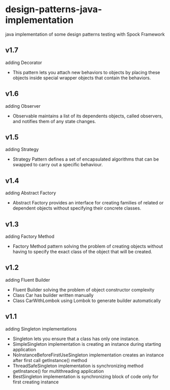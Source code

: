 # design-patterns-java-implementation

java implementation of some design patterns
testing with Spock Framework

## v1.7

adding Decorator
* This pattern lets you attach new behaviors to objects by placing these objects inside special wrapper objects that contain the behaviors.

## v1.6

adding Observer
* Observable maintains a list of its dependents objects, called observers, and notifies them of any state changes.

## v1.5

adding Strategy
* Strategy Pattern defines a set of encapsulated algorithms that can be swapped to carry out a specific behaviour.

## v1.4

adding Abstract Factory
* Abstract Factory provides an interface for creating families of related or dependent objects without specifying their concrete classes.

## v1.3

adding Factory Method
* Factory Method pattern solving the problem of creating objects without having to specify the exact class of the object that will be created.

## v1.2

adding Fluent Builder
* Fluent Builder solving the problem of object constructor complexity
* Class Car has builder written manually
* Class CarWithLombok using Lombok to generate builder automatically
 
## v1.1 

adding Singleton implementations
* Singleton lets you ensure that a class has only one instance.
* SimpleSingleton implementation is creating an instance during starting application
* NoInstanceBeforeFirstUseSingleton implementation creates an instance after first call getInstance() method
* ThreadSafeSingleton implementation is synchronizing method getInstance() for multithreading application
* BestSingleton implementation is synchronizing block of code only for first creating instance